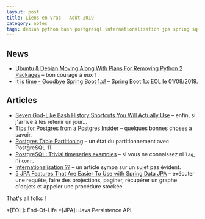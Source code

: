 ```yaml
---
layout: post
title: Liens en vrac - Août 2019
category: notes
tags: debian python bash postgresql internationalisation jpa spring sql
---
```


## News
* [Ubuntu & Debian Moving Along With Plans For Removing Python 2 Packages](https://www.phoronix.com/scan.php?page=news_item&px=Ubuntu-Debian-Python-2-Process)
  – bon courage à eux !
* [It is time - Goodbye Spring Boot 1.x!](https://spring.io/blog/2019/08/06/it-is-time-goodbye-spring-boot-1-x)
  – Spring Boot 1.x EOL le 01/08/2019.


## Articles
* [Seven God-Like Bash History Shortcuts You Will Actually Use](https://zwischenzugs.com/2019/08/25/seven-god-like-bash-history-shortcuts-you-will-actually-use/)
  – enfin, si j'arrive à les retenir un jour...
* [Tips for Postgres from a Postgres Insider](https://www.enterprisedb.com/blog/tips-postgres-postgres-insider)
  – quelques bonnes choses à savoir.
* [Postgres Table Partitioning](https://www.enterprisedb.com/blog/postgres-table-partitioning)
  – un état du partitionnement avec PostgreSQL 11.
* [PostgreSQL: Trivial timeseries examples](https://www.cybertec-postgresql.com/en/postgresql-trivial-timeseries-examples/)
  – si vous ne connaissez ni `lag`, ni `corr`.
* [Internationalisation ??](https://blog.octo.com/internationalisation/)
  – un article sympa sur un sujet pas évident.
* [5 JPA Features That Are Easier To Use with Spring Data JPA](https://thoughts-on-java.org/jpa-features-easier-spring-data-jpa/)
  – exécuter une requête, faire des projections, paginer, récupérer un graphe d'objets et appeler
    une procédure stockée.

That's all folks !

*[EOL]: End-Of-Life
*[JPA]: Java Persistence API

